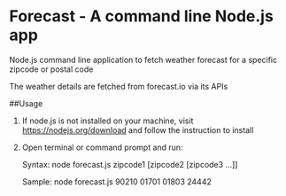 # Forecast - A command line Node.js app
Node.js command line application to fetch weather forecast for a specific zipcode or postal code

The weather details are fetched from forecast.io via its APIs

##Usage

1. If node.js is not installed on your machine, visit https://nodejs.org/download and follow the instruction to install

2. Open terminal or command prompt and run:

	Syntax:	node forecast.js zipcode1 [zipcode2 [zipcode3 ...]]

	Sample: node forecast.js 90210 01701 01803 24442
